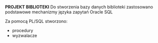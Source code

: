 **PROJEKT BIBLIOTEKI**
Do stworzenia bazy danych biblioteki zastosowano podstawowe mechanizmy języka zapytań Oracle SQL

Za pomocą PL/SQL stworzono:
- procedury
- wyzwalacze
